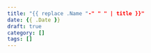```yaml
---
title: "{{ replace .Name "-" " " | title }}"
date: {{ .Date }}
draft: true
category: []
tags: []
---
```


